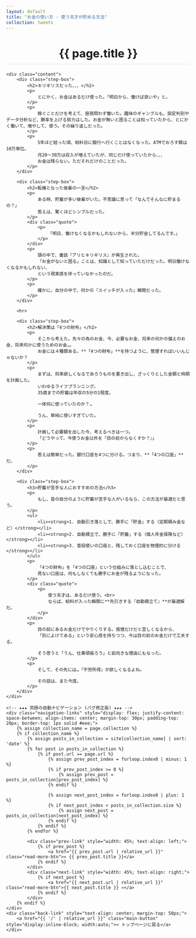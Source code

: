 ```yaml
---
layout: default
title: "お金の使い方 - 使う天才が貯める方法"
collection: tweets
---
```


<div class="container blog-post" style="max-width: 850px;">
    <header style="text-align:center; margin-bottom: 20px;">
        <h1 style="font-size: 2.2em; border-bottom: 2px solid #eee; padding-bottom:10px; margin-bottom: 5px;">{{ page.title }}</h1>
    </header>

    <div class="content">
        <div class="step-box">
            <h2>キリギリスだった、、、</h2>
            <p>
                とにかく、お金はあるだけ使った。「明日から、働けば良いや」と。
            </p>
            <p>
                稼ぐことだけを考えて、昼夜問わず働いた。趣味のギャンブルも、設定判別やデータ分析など、勝率を上げる努力はした。お金が無いと困ることは知っていたから、とにかく働いて、増やして、使う。その繰り返しだった。
            </p>
            <p>
                5年ほど経った頃、給料日に銀行へ行くことはなくなった。ATMでおろす額は10万単位。
                月20〜30万は収入が増えていたが、同じだけ使っていたから、、、
                お金は残らない。ただそれだけのことだった。
            </p>
        </div>

        <div class="step-box">
            <h2>転機となった後輩の一言</h2>
            <p>
                ある時、貯蓄が多い後輩がいた。不思議に思って「なんでそんなに貯まるの？」
                答えは、驚くほどシンプルだった。
            </p>
            <div class="quote">
                <p>
                    「明日、働けなくなるかもしれないから、半分貯金してるんです。」
                </p>
            </div>
            <p>
                頭の中で、童話『アリとキリギリス』が再生された。
                「お金がないと困る」ことは、知識として知っていただけだった。明日働けなくなるかもしれない、
                という現実感を伴っていなかったのだ。
            </p>
            <p>
                確かに。自分の中で、何かの『スイッチが入った』瞬間だった。
            </p>
        </div>

        <hr>

        <div class="step-box">
            <h2>解決策は「4つの財布」</h2>
            <p>
                そこから考えた。先々の為のお金、今、必要なお金、将来の何かの備えのお金、将来何かに使うためのお金…。
                お金には４種類ある。**「4つの財布」**を持つように、管理すればいいんじゃないか？
            </p>
            <p>
                まずは、将来欲しくなるであろうものを書き出し、ざっくりとした金額と時期を計画した。
                いわゆるライフプランニング。
                35歳までの貯蓄は年収の5分の1程度。
                
                一体何に使っていたのか？…
                
                うん、単純に使いすぎていた。
            </p>
            <p>
                計画して必要額を出した今、考えるべきは一つ。
                「どうやって、今使うお金以外を『目の前からなくすか？』」
            </p>
            <p>
                答えは簡単だった。銀行口座を4つに分ける。つまり、**「4つの口座」**だ。
            </p>
        </div>

        <div class="step-box">
            <h3>貯蓄が苦手な人におすすめの方法</h3>
            <p>
                もし、昔の自分のように貯蓄が苦手な人がいるなら、この方法が最適だと思う。
            </p>
            <ul>
                <li><strong>1. 自動引き落としで、勝手に「貯金」する（定期積み金など）</strong></li>
                <li><strong>2. 自動積立で、勝手に「貯蓄」する（個人年金保険など）</strong></li>
                <li><strong>3. 普段使いの口座と、残しておく口座を物理的に分ける</strong></li>
            </ul>
            <p>
                「4つの財布」を「4つの口座」という仕組みに落とし込むことで、
                見ない口座は、何もしなくても勝手にお金が残るようになった。
            </p>
            <div class="quote">
                <p>
                    使う天才は、あるだけ使う。<br>
                    ならば、給料が入った瞬間に**先引きする『自動積立て』**が最適解だ。
                </p>
            </div>
            <p>
                目の前にあるお金だけでやりくりする。我慢だけだと苦しくなるから、
                「別によけてある」という安心感を持ちつつ、今は目の前のお金だけで工夫する。
                
                そう思うと「うん、仕事頑張ろう」と前向きな理由にもなった。
            </p>
            <p>
                そして、その先には…『不労所得』が欲しくなるよね。
                
                その話は、また今度。
            </p>
        </div>
    </div>
    
    <!-- ★★★ 究極の自動ナビゲーション (バグ修正版) ★★★ -->
    <div class="navigation-links" style="display: flex; justify-content: space-between; align-items: center; margin-top: 30px; padding-top: 20px; border-top: 1px solid #eee;">
        {% assign collection_name = page.collection %}
        {% if collection_name %}
            {% assign posts_in_collection = site[collection_name] | sort: 'date' %}
            {% for post in posts_in_collection %}
                {% if post.url == page.url %}
                    {% assign prev_post_index = forloop.index0 | minus: 1 %}
                    {% if prev_post_index >= 0 %}
                        {% assign prev_post = posts_in_collection[prev_post_index] %}
                    {% endif %}

                    {% assign next_post_index = forloop.index0 | plus: 1 %}
                    {% if next_post_index < posts_in_collection.size %}
                        {% assign next_post = posts_in_collection[next_post_index] %}
                    {% endif %}
                {% endif %}
            {% endfor %}
            
            <div class="prev-link" style="width: 45%; text-align: left;">
                {% if prev_post %}
                    <a href="{{ prev_post.url | relative_url }}" class="read-more-btn">« {{ prev_post.title }}</a>
                {% endif %}
            </div>
            <div class="next-link" style="width: 45%; text-align: right;">
                {% if next_post %}
                    <a href="{{ next_post.url | relative_url }}" class="read-more-btn">{{ next_post.title }} »</a>
                {% endif %}
            </div>
        {% endif %}
    </div>
    <div class="back-link" style="text-align: center; margin-top: 50px;">
        <a href="{{ '/' | relative_url }}" class="main-button" style="display:inline-block; width:auto;">« トップページに戻る</a>
    </div>
</div>